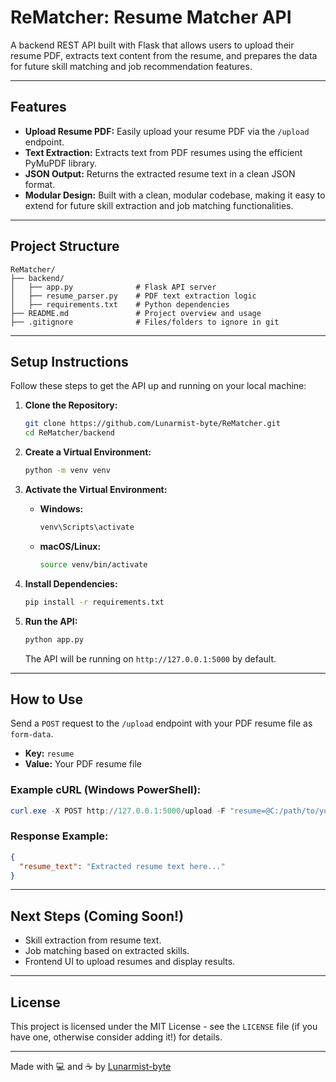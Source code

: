 # ReMatcher: Resume Matcher API

A backend REST API built with Flask that allows users to upload their resume PDF, extracts text content from the resume, and prepares the data for future skill matching and job recommendation features.

-----

## Features

  * **Upload Resume PDF:** Easily upload your resume PDF via the `/upload` endpoint.
  * **Text Extraction:** Extracts text from PDF resumes using the efficient PyMuPDF library.
  * **JSON Output:** Returns the extracted resume text in a clean JSON format.
  * **Modular Design:** Built with a clean, modular codebase, making it easy to extend for future skill extraction and job matching functionalities.

-----

## Project Structure

```
ReMatcher/
├── backend/
│   ├── app.py              # Flask API server
│   ├── resume_parser.py    # PDF text extraction logic
│   ├── requirements.txt    # Python dependencies
├── README.md               # Project overview and usage
├── .gitignore              # Files/folders to ignore in git
```

-----

## Setup Instructions

Follow these steps to get the API up and running on your local machine:

1.  **Clone the Repository:**

    ```bash
    git clone https://github.com/Lunarmist-byte/ReMatcher.git
    cd ReMatcher/backend
    ```

2.  **Create a Virtual Environment:**

    ```bash
    python -m venv venv
    ```

3.  **Activate the Virtual Environment:**

      * **Windows:**
        ```bash
        venv\Scripts\activate
        ```
      * **macOS/Linux:**
        ```bash
        source venv/bin/activate
        ```

4.  **Install Dependencies:**

    ```bash
    pip install -r requirements.txt
    ```

5.  **Run the API:**

    ```bash
    python app.py
    ```

    The API will be running on `http://127.0.0.1:5000` by default.

-----

## How to Use

Send a `POST` request to the `/upload` endpoint with your PDF resume file as `form-data`.

  * **Key:** `resume`
  * **Value:** Your PDF resume file

### Example cURL (Windows PowerShell):

```powershell
curl.exe -X POST http://127.0.0.1:5000/upload -F "resume=@C:/path/to/your/resume.pdf"
```

### Response Example:

```json
{
  "resume_text": "Extracted resume text here..."
}
```

-----

## Next Steps (Coming Soon\!)

  * Skill extraction from resume text.
  * Job matching based on extracted skills.
  * Frontend UI to upload resumes and display results.

-----

## License

This project is licensed under the MIT License - see the `LICENSE` file (if you have one, otherwise consider adding it\!) for details.

-----

Made with 💻 and ☕ by [Lunarmist-byte](https://github.com/Lunarmist-byte)
